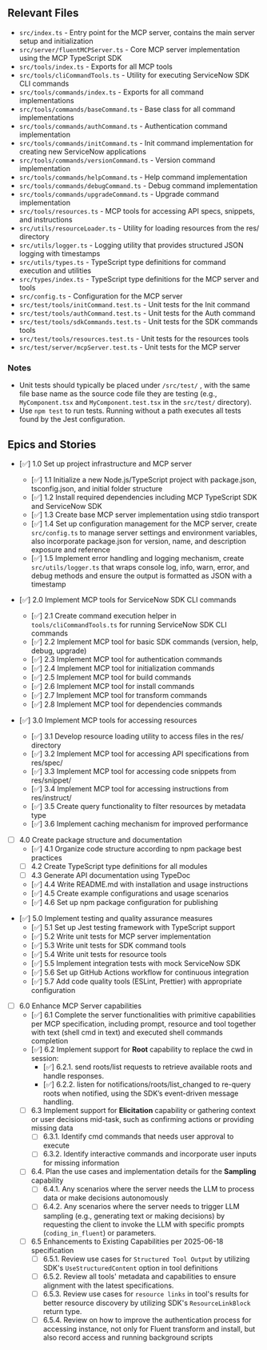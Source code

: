 ## Relevant Files

- `src/index.ts` - Entry point for the MCP server, contains the main server setup and initialization
- `src/server/fluentMCPServer.ts` - Core MCP server implementation using the MCP TypeScript SDK
- `src/tools/index.ts` - Exports for all MCP tools
- `src/tools/cliCommandTools.ts` - Utility for executing ServiceNow SDK CLI commands
- `src/tools/commands/index.ts` - Exports for all command implementations
- `src/tools/commands/baseCommand.ts` - Base class for all command implementations
- `src/tools/commands/authCommand.ts` - Authentication command implementation
- `src/tools/commands/initCommand.ts` - Init command implementation for creating new ServiceNow applications
- `src/tools/commands/versionCommand.ts` - Version command implementation
- `src/tools/commands/helpCommand.ts` - Help command implementation
- `src/tools/commands/debugCommand.ts` - Debug command implementation
- `src/tools/commands/upgradeCommand.ts` - Upgrade command implementation
- `src/tools/resources.ts` - MCP tools for accessing API specs, snippets, and instructions
- `src/utils/resourceLoader.ts` - Utility for loading resources from the res/ directory
- `src/utils/logger.ts` - Logging utility that provides structured JSON logging with timestamps
- `src/utils/types.ts` - TypeScript type definitions for command execution and utilities
- `src/types/index.ts` - TypeScript type definitions for the MCP server and tools
- `src/config.ts` - Configuration for the MCP server
- `src/test/tools/initCommand.test.ts` - Unit tests for the Init command
- `src/test/tools/authCommand.test.ts` - Unit tests for the Auth command
- `src/test/tools/sdkCommands.test.ts` - Unit tests for the SDK commands tools
- `src/test/tools/resources.test.ts` - Unit tests for the resources tools
- `src/test/server/mcpServer.test.ts` - Unit tests for the MCP server

### Notes

- Unit tests should typically be placed under `/src/test/` , with the same file base name as the source code file they are testing (e.g., `MyComponent.tsx` and `MyComponent.test.tsx` in the `src/test/` directory).
- Use `npm test` to run tests. Running without a path executes all tests found by the Jest configuration.

## Epics and Stories

- [✅] 1.0 Set up project infrastructure and MCP server
    - [✅] 1.1 Initialize a new Node.js/TypeScript project with package.json, tsconfig.json, and initial folder structure
    - [✅] 1.2 Install required dependencies including MCP TypeScript SDK and ServiceNow SDK
    - [✅] 1.3 Create base MCP server implementation using stdio transport
    - [✅] 1.4 Set up configuration management for the MCP server, create `src/config.ts` to manage server settings and environment variables, also incorporate package.json for version, name, and description exposure and reference
    - [✅] 1.5 Implement error handling and logging mechanism, create `src/utils/logger.ts` that wraps console log, info, warn, error, and debug methods and ensure the output is formatted as JSON with a timestamp

- [✅] 2.0 Implement MCP tools for ServiceNow SDK CLI commands
    - [✅] 2.1 Create command execution helper in `tools/cliCommandTools.ts` for running ServiceNow SDK CLI commands
    - [✅] 2.2 Implement MCP tool for basic SDK commands (version, help, debug, upgrade)
    - [✅] 2.3 Implement MCP tool for authentication commands
    - [✅] 2.4 Implement MCP tool for initialization commands
    - [✅] 2.5 Implement MCP tool for build commands
    - [✅] 2.6 Implement MCP tool for install commands
    - [✅] 2.7 Implement MCP tool for transform commands
    - [✅] 2.8 Implement MCP tool for dependencies commands

- [✅] 3.0 Implement MCP tools for accessing resources
    - [✅] 3.1 Develop resource loading utility to access files in the res/ directory
    - [✅] 3.2 Implement MCP tool for accessing API specifications from res/spec/
    - [✅] 3.3 Implement MCP tool for accessing code snippets from res/snippet/
    - [✅] 3.4 Implement MCP tool for accessing instructions from res/instruct/
    - [✅] 3.5 Create query functionality to filter resources by metadata type
    - [✅] 3.6 Implement caching mechanism for improved performance

- [ ] 4.0 Create package structure and documentation
    - [✅] 4.1 Organize code structure according to npm package best practices
    - [ ] 4.2 Create TypeScript type definitions for all modules
    - [ ] 4.3 Generate API documentation using TypeDoc
    - [✅] 4.4 Write README.md with installation and usage instructions
    - [✅] 4.5 Create example configurations and usage scenarios
    - [✅] 4.6 Set up npm package configuration for publishing

- [✅] 5.0 Implement testing and quality assurance measures
    - [✅] 5.1 Set up Jest testing framework with TypeScript support
    - [✅] 5.2 Write unit tests for MCP server implementation
    - [✅] 5.3 Write unit tests for SDK command tools
    - [✅] 5.4 Write unit tests for resource tools
    - [✅] 5.5 Implement integration tests with mock ServiceNow SDK
    - [✅] 5.6 Set up GitHub Actions workflow for continuous integration
    - [✅] 5.7 Add code quality tools (ESLint, Prettier) with appropriate configuration

- [ ] 6.0 Enhance MCP Server capabilities
    - [✅] 6.1 Complete the server functionalities with primitive capabilities per MCP specification, including prompt, resource and tool together with text (shell cmd in text) and executed shell commands completion
    - [✅] 6.2 Implement support for **Root** capability to replace the cwd in session:
        - [✅] 6.2.1. send roots/list requests to retrieve available roots and handle responses.
        - [✅] 6.2.2. listen for notifications/roots/list_changed to re-query roots when notified, using the SDK’s event-driven message handling.
    - [ ] 6.3 Implement support for **Elicitation** capability or gathering context or user decisions mid-task, such as confirming actions or providing missing data
        - [ ] 6.3.1. Identify cmd commands that needs user approval to execute
        - [ ] 6.3.2. Identify interactive commands and incorporate user inputs for missing information
    - [ ] 6.4. Plan the use cases and implementation details for the **Sampling** capability
        - [ ] 6.4.1. Any scenarios where the server needs the LLM to process data or make decisions autonomously
        - [ ] 6.4.2. Any scenarios where the server needs to trigger LLM sampling (e.g., generating text or making decisions) by requesting the client to invoke the LLM with specific prompts (`coding_in_fluent`) or parameters.
    - [ ] 6.5 Enhancements to Existing Capabilities per 2025-06-18 specification
        - [ ] 6.5.1. Review use cases for `Structured Tool Output` by utilizing SDK's `UseStructuredContent` option in tool definitions
        - [ ] 6.5.2. Review all tools' metadata and capabilities to ensure alignment with the latest specifications.
        - [ ] 6.5.3. Review use cases for `resource links` in tool's results for better resource discovery by utilizing SDK's `ResourceLinkBlock` return type.
        - [ ] 6.5.4. Review on how to improve the authentication process for accessing instance, not only for Fluent transform and install, but also record access and running background scripts
